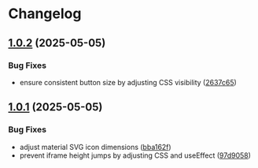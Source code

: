 # Changelog

## [1.0.2](https://github.com/alex-feel/st-copy/compare/v1.0.1...v1.0.2) (2025-05-05)


### Bug Fixes

* ensure consistent button size by adjusting CSS visibility ([2637c65](https://github.com/alex-feel/st-copy/commit/2637c653f1abc234d78729b40f1e8b5c0ab4cce3))

## [1.0.1](https://github.com/alex-feel/st-copy/compare/v1.0.0...v1.0.1) (2025-05-05)


### Bug Fixes

* adjust material SVG icon dimensions ([bba162f](https://github.com/alex-feel/st-copy/commit/bba162f952b6306459bd9bb2efec71b874da059f))
* prevent iframe height jumps by adjusting CSS and useEffect ([97d9058](https://github.com/alex-feel/st-copy/commit/97d90582948d17846689cc98c32b1213c8cf9d2c))
